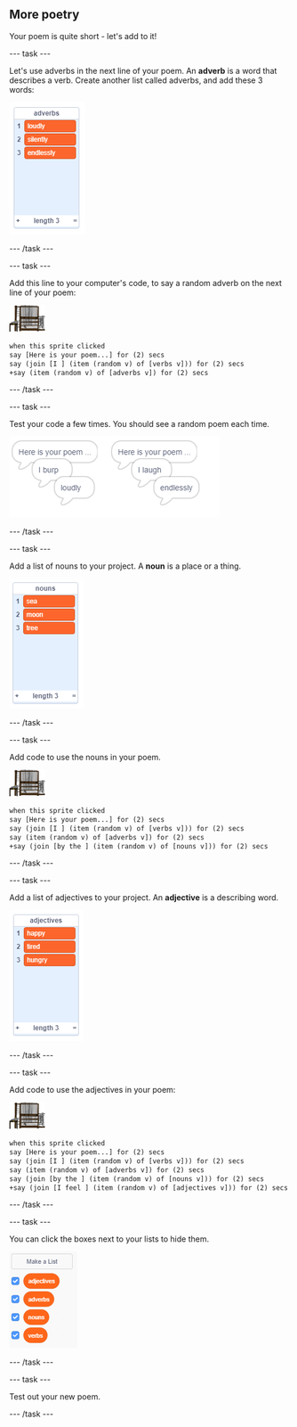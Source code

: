 ## More poetry

Your poem is quite short - let's add to it!

--- task ---

Let's use adverbs in the next line of your poem. An __adverb__ is a word that describes a verb. Create another list called adverbs, and add these 3 words:

![list with the words loudly, silently, endlessle](images/poetry-adverbs.png)

--- /task ---

--- task ---

Add this line to your computer's code, to say a random adverb on the next line of your poem:

![computer sprite](images/computer-sprite.png)

```blocks
when this sprite clicked
say [Here is your poem...] for (2) secs
say (join [I ] (item (random v) of [verbs v])) for (2) secs
+say (item (random v) of [adverbs v]) for (2) secs
```

--- /task ---

--- task ---

Test your code a few times. You should see a random poem each time.

![random speech bubbles with adverbs](images/poetry-adverb-test.png)

--- /task ---

--- task ---

Add a list of nouns to your project. A __noun__ is a place or a thing.

![a list of nouns with the words sea, moon, tree](images/poetry-nouns.png)

--- /task ---

--- task ---

Add code to use the nouns in your poem.

![computer sprite](images/computer-sprite.png)

```blocks
when this sprite clicked
say [Here is your poem...] for (2) secs
say (join [I ] (item (random v) of [verbs v])) for (2) secs
say (item (random v) of [adverbs v]) for (2) secs
+say (join [by the ] (item (random v) of [nouns v])) for (2) secs
```

--- /task ---

--- task ---

Add a list of adjectives to your project. An __adjective__ is a describing word.

![a list of adjective words happy, tired, hungry](images/poetry-adjectives.png)

--- /task ---

--- task ---

Add code to use the adjectives in your poem:

![computer sprite](images/computer-sprite.png)

```blocks
when this sprite clicked
say [Here is your poem...] for (2) secs
say (join [I ] (item (random v) of [verbs v])) for (2) secs
say (item (random v) of [adverbs v]) for (2) secs
say (join [by the ] (item (random v) of [nouns v])) for (2) secs
+say (join [I feel ] (item (random v) of [adjectives v])) for (2) secs
```

--- /task ---

--- task ---

You can click the boxes next to your lists to hide them.

![list variables with the tick boxes selected](images/poetry-lists-tick.png)

--- /task ---

--- task ---

Test out your new poem.

--- /task ---
